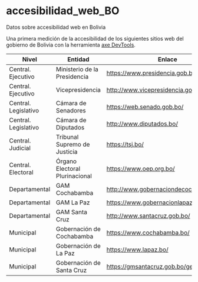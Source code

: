 # accesibilidad_web_BO
Datos sobre accesibilidad web en Bolivia

Una primera medición de la accesibilidad de los siguientes sitios web del gobierno de Bolivia con la herramienta [axe DevTools](https://www.deque.com/axe/).

| Nivel                | Entidad                        | Enlace                                  |
|----------------------|--------------------------------|-----------------------------------------|
| Central. Ejecutivo   | Ministerio de la Presidencia   | https://www.presidencia.gob.bo/         |
| Central. Ejecutivo   | Vicepresidencia                | http://www.vicepresidencia.gob.bo/      |
| Central. Legislativo | Cámara de Senadores            | https://web.senado.gob.bo/              |
| Central. Legislativo | Cámara de Diputados            | http://www.diputados.bo/                |
| Central. Judicial    | Tribunal Supremo de Justicia   | https://tsj.bo/                         |
| Central. Electoral   | Órgano Electoral Plurinacional | https://www.oep.org.bo/                 |
| Departamental        | GAM Cochabamba                 | http://www.gobernaciondecochabamba.bo/  |
| Departamental        | GAM La Paz                     | https://www.gobernacionlapaz.gob.bo/    |
| Departamental        | GAM Santa Cruz                 | http://www.santacruz.gob.bo/            |
| Municipal            | Gobernación de Cochabamba      | https://www.cochabamba.bo/              |
| Municipal            | Gobernación de La Paz          | https://www.lapaz.bo/                   |
| Municipal            | Gobernación de Santa Cruz      | https://gmsantacruz.gob.bo/gestion2021/ |
